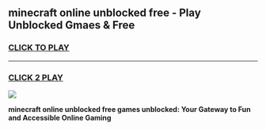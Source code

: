 
## minecraft online unblocked free - Play Unblocked Gmaes & Free
<h3>
<a href="https://news.freeplayer.one?title=minecraft_online_unblocked_free&ref=23F">CLICK TO PLAY</a></h3>
<hr>

<h3>
<a href="https://news.freeplayer.one?title=minecraft_online_unblocked_free&ref=23F">CLICK 2 PLAY</a>
  
</h3>

<a href="https://news.freeplayer.one?title=minecraft_online_unblocked_free&ref=23F/"><img src="https://clearcache.store/games.png"></a>


**minecraft online unblocked free games unblocked: Your Gateway to Fun and Accessible Online Gaming**

